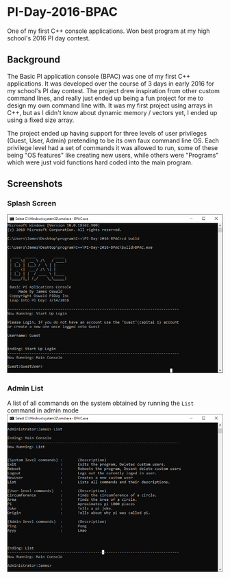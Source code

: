 # PI-Day-2016-BPAC
One of my first C++ console applications. Won best program at my high school's 2016 PI day contest. 

## Background
The Basic PI application console (BPAC) was one of my first C++ applications. It was developed over the course of 3 days in early 2016 for my school's PI day contest. The project drew inspiration from other custom command lines, and really just ended up being a fun project for me to design my own command line with. It was my first project using arrays in C++, but as I didn't know about dynamic memory / vectors yet, I ended up using a fixed size array. 

The project ended up having support for three levels of user privileges (Guest, User, Admin) pretending to be its own faux command line OS. Each privilege level had a set of commands it was allowed to run, some of these being "OS features" like creating new users, while others were "Programs" which were just void functions hard coded into the main program. 

## Screenshots
### Splash Screen
![splash screen](https://raw.githubusercontent.com/James-Oswald/PI-Day-2016-BPAC/master/screenshots/opening.png)
### Admin List
A list of all commands on the system obtained by running the `List` command in admin mode  
![Admin List](https://raw.githubusercontent.com/James-Oswald/PI-Day-2016-BPAC/master/screenshots/admin.png)
